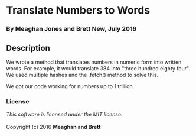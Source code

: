 # Translate Numbers to Words

### By Meaghan Jones and Brett New, July 2016

## Description 

We wrote a method that translates numbers in numeric form into written words. For example, it would translate 384 into "three hundred eighty four". We used multiple hashes and the .fetch() method to solve this.

We got our code working for numbers up to 1 trillion.

###  License
_This software is licensed under the MIT license._<br><br>
Copyright (c) 2016 **Meaghan and Brett**

